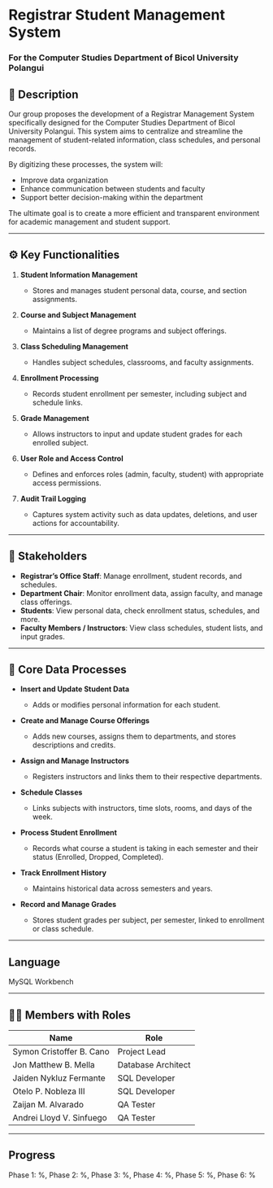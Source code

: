 # Registrar Student Management System  
### For the Computer Studies Department of Bicol University Polangui

## 📌 Description

Our group proposes the development of a Registrar Management System specifically designed for the Computer Studies Department of Bicol University Polangui. This system aims to centralize and streamline the management of student-related information, class schedules, and personal records.

By digitizing these processes, the system will:
- Improve data organization
- Enhance communication between students and faculty
- Support better decision-making within the department

The ultimate goal is to create a more efficient and transparent environment for academic management and student support.

---

## ⚙️ Key Functionalities

1. **Student Information Management**  
   - Stores and manages student personal data, course, and section assignments.
   
2. **Course and Subject Management**  
   - Maintains a list of degree programs and subject offerings.

3. **Class Scheduling Management**  
   - Handles subject schedules, classrooms, and faculty assignments.

4. **Enrollment Processing**  
   - Records student enrollment per semester, including subject and schedule links.

5. **Grade Management**  
   - Allows instructors to input and update student grades for each enrolled subject.

6. **User Role and Access Control**  
   - Defines and enforces roles (admin, faculty, student) with appropriate access permissions.

7. **Audit Trail Logging**  
   - Captures system activity such as data updates, deletions, and user actions for accountability.

---

## 👥 Stakeholders

- **Registrar’s Office Staff**: Manage enrollment, student records, and schedules.  
- **Department Chair**: Monitor enrollment data, assign faculty, and manage class offerings.  
- **Students**: View personal data, check enrollment status, schedules, and more.  
- **Faculty Members / Instructors**: View class schedules, student lists, and input grades.

---

## 🔄 Core Data Processes

- **Insert and Update Student Data**  
  - Adds or modifies personal information for each student.

- **Create and Manage Course Offerings**  
  - Adds new courses, assigns them to departments, and stores descriptions and credits.

- **Assign and Manage Instructors**  
  - Registers instructors and links them to their respective departments.

- **Schedule Classes**  
  - Links subjects with instructors, time slots, rooms, and days of the week.

- **Process Student Enrollment**  
  - Records what course a student is taking in each semester and their status (Enrolled, Dropped, Completed).

- **Track Enrollment History**  
  - Maintains historical data across semesters and years.

- **Record and Manage Grades**  
  - Stores student grades per subject, per semester, linked to enrollment or class schedule.

---

## Language

MySQL Workbench

---

## 🧑‍💻 Members with Roles

| Name                          | Role              |
|-------------------------------|-------------------|
| Symon Cristoffer B. Cano      | Project Lead      |
| Jon Matthew B. Mella          | Database Architect|
| Jaiden Nykluz Fermante        | SQL Developer     |
| Otelo P. Nobleza III          | SQL Developer     |
| Zaijan M. Alvarado            | QA Tester         |
| Andrei Lloyd V. Sinfuego      | QA Tester         |

---

## Progress
Phase 1: %,  Phase 2: %, Phase 3: %, Phase 4: %, Phase 5: %, Phase 6: %

